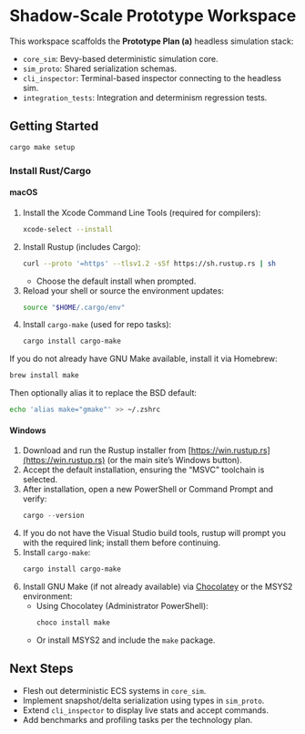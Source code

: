 # Shadow-Scale Prototype Workspace

This workspace scaffolds the **Prototype Plan (a)** headless simulation stack:

- `core_sim`: Bevy-based deterministic simulation core.
- `sim_proto`: Shared serialization schemas.
- `cli_inspector`: Terminal-based inspector connecting to the headless sim.
- `integration_tests`: Integration and determinism regression tests.

## Getting Started

```bash
cargo make setup
```

### Install Rust/Cargo

#### macOS
1. Install the Xcode Command Line Tools (required for compilers):
   ```bash
   xcode-select --install
   ```
2. Install Rustup (includes Cargo):
   ```bash
   curl --proto '=https' --tlsv1.2 -sSf https://sh.rustup.rs | sh
   ```
   - Choose the default install when prompted.
3. Reload your shell or source the environment updates:
   ```bash
   source "$HOME/.cargo/env"
   ```
4. Install `cargo-make` (used for repo tasks):
   ```bash
   cargo install cargo-make
   ```

If you do not already have GNU Make available, install it via Homebrew:
```bash
brew install make
```
Then optionally alias it to replace the BSD default:
```bash
echo 'alias make="gmake"' >> ~/.zshrc
```

#### Windows
1. Download and run the Rustup installer from [https://win.rustup.rs](https://win.rustup.rs) (or the main site’s Windows button).
2. Accept the default installation, ensuring the “MSVC” toolchain is selected.
3. After installation, open a new PowerShell or Command Prompt and verify:
   ```powershell
   cargo --version
   ```
4. If you do not have the Visual Studio build tools, rustup will prompt you with the required link; install them before continuing.
5. Install `cargo-make`:
   ```powershell
   cargo install cargo-make
   ```
6. Install GNU Make (if not already available) via [Chocolatey](https://community.chocolatey.org/packages/make) or the MSYS2 environment:
   - Using Chocolatey (Administrator PowerShell):
     ```powershell
     choco install make
     ```
   - Or install MSYS2 and include the `make` package.

## Next Steps
- Flesh out deterministic ECS systems in `core_sim`.
- Implement snapshot/delta serialization using types in `sim_proto`.
- Extend `cli_inspector` to display live stats and accept commands.
- Add benchmarks and profiling tasks per the technology plan.
